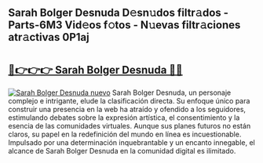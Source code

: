 ## Sarah Bolger Desnuda D𝚎sn𝚞dos filtr𝚊dos - Parts-6M3 Vid𝚎os f𝚘tos - N𝚞evas filtr𝚊ciones atr𝚊ctivas 0P1aj

# <h2><a href="http://mb5uqc8.tromn.icu/?c=Sarah+Bolger+Desnuda">🔗👉👉👉 Sarah Bolger Desnuda 🔗🔗</a></h2>

[![Sarah Bolger Desnuda nuevo](https://i.imgur.com/pEAQMta.gif)](http://mb5uqc8.tromn.icu/?c=Sarah+Bolger+Desnuda)
Sarah Bolger Desnuda, un personaje complejo e intrigante, elude la clasificación directa. Su enfoque único para construir una presencia en la web ha atraído y ofendido a los seguidores, estimulando debates sobre la expresión artística, el consentimiento y la esencia de las comunidades virtuales. Aunque sus planes futuros no están claros, su papel en la redefinición del mundo en línea es incuestionable. Impulsado por una determinación inquebrantable y un encanto innegable, el alcance de Sarah Bolger Desnuda en la comunidad digital es ilimitado.
